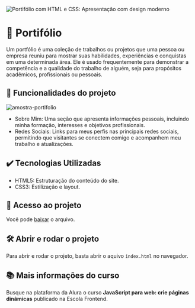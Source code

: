 ![Portifólio com HTML e CSS: Apresentação com design moderno](https://github.com/htaluss/portifolio-html-css-alura/assets/128881501/f15b6d1b-cd2c-4e55-8d98-24e2c8b7f0f9)


# 📝 Portifólio

Um portfólio é uma coleção de trabalhos ou projetos que uma pessoa ou empresa reuniu para mostrar suas habilidades, experiências e conquistas em uma determinada área. Ele é usado frequentemente para demonstrar a competência e a qualidade do trabalho de alguém, seja para propósitos acadêmicos, profissionais ou pessoais.

## 🔨 Funcionalidades do projeto
![amostra-portifolio](https://github.com/htaluss/portifolio-html-css-alura/assets/128881501/61a6c8dc-4fbb-45e1-8948-e507236c2024)
- Sobre Mim: Uma seção que apresenta informações pessoais, incluindo minha formação, interesses e objetivos profissionais.
- Redes Sociais: Links para meus perfis nas principais redes sociais, permitindo que visitantes se conectem comigo e acompanhem meu trabalho e atualizações.

## ✔️ Tecnologias Utilizadas

- HTML5: Estruturação do conteúdo do site.
- CSS3: Estilização e layout.

## 📁 Acesso ao projeto

Você pode [baixar](https://github.com/htaluss/portifolio-html-css-alura/archive/refs/heads/main.zip) o arquivo.

## 🛠️ Abrir e rodar o projeto

Para abrir e rodar o projeto, basta abrir o aquivo `index.html` no navegador.

## 📚 Mais informações do curso

Busque na plataforma da Alura o curso **JavaScript para web: crie páginas dinâmicas** publicado na Escola Frontend.
